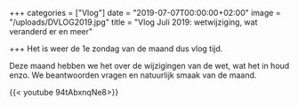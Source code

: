+++
categories = ["Vlog"]
date = "2019-07-07T00:00:00+02:00"
image = "/uploads/DVLOG2019.jpg"
title = "Vlog Juli 2019: wetwijziging, wat veranderd er en meer"

+++
Het is weer de 1e zondag van de maand dus vlog tijd. 

Deze maand hebben we het over de wijzigingen van de wet, wat het in houd enzo. We beantwoorden vragen en natuurlijk smaak van de maand.

{{< youtube 94tAbxnqNe8>}}